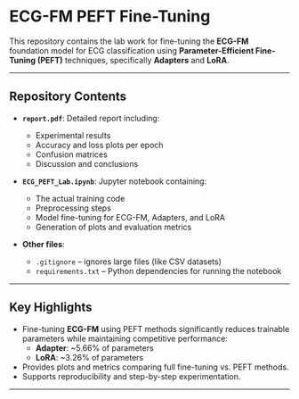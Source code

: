 # ECG-FM PEFT Fine-Tuning

This repository contains the lab work for fine-tuning the **ECG-FM** foundation model for ECG classification using **Parameter-Efficient Fine-Tuning (PEFT)** techniques, specifically **Adapters** and **LoRA**.

---

## Repository Contents

- **`report.pdf`**: Detailed report including:
  - Experimental results
  - Accuracy and loss plots per epoch
  - Confusion matrices
  - Discussion and conclusions

- **`ECG_PEFT_Lab.ipynb`**: Jupyter notebook containing:
  - The actual training code
  - Preprocessing steps
  - Model fine-tuning for ECG-FM, Adapters, and LoRA
  - Generation of plots and evaluation metrics

- **Other files**:
  - `.gitignore` – ignores large files (like CSV datasets)
  - `requirements.txt` – Python dependencies for running the notebook

---

## Key Highlights

- Fine-tuning **ECG-FM** using PEFT methods significantly reduces trainable parameters while maintaining competitive performance:
  - **Adapter**: ~5.66% of parameters
  - **LoRA**: ~3.26% of parameters
- Provides plots and metrics comparing full fine-tuning vs. PEFT methods.
- Supports reproducibility and step-by-step experimentation.

---